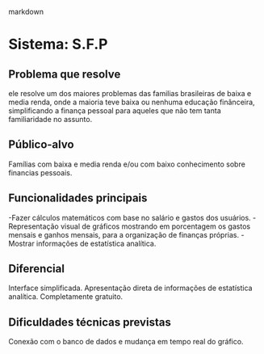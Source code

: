 markdown

# Sistema: S.F.P
## Problema que resolve
ele resolve um dos maiores problemas das familias brasileiras de baixa e media renda, onde a maioria teve baixa ou nenhuma educação finânceira, 
simplificando a finança pessoal para aqueles que não tem tanta familiaridade no assunto.

## Público-alvo
Famílias com baixa e media renda e/ou com baixo conhecimento sobre financias pessoais.

## Funcionalidades principais
-Fazer cálculos matemáticos com base no salário e gastos dos usuários.
-Representação visual de gráficos mostrando em porcentagem os gastos mensais e ganhos mensais, para a organização de finanças próprias.
-Mostrar informações de estatística analítica.

## Diferencial
Interface simplificada. Apresentação direta de informações de estatística analítica. 
Completamente gratuito.

## Dificuldades técnicas previstas
Conexão com o banco de dados e mudança em tempo real do gráfico.
